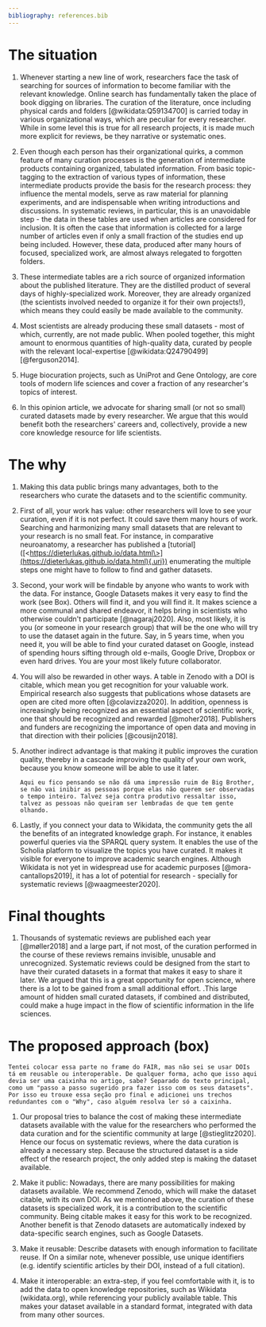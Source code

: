 ```yaml
---
bibliography: references.bib
---
```


# The situation

1.  Whenever starting a new line of work, researchers face the task of searching for sources of information to become familiar with the relevant knowledge. Online search has fundamentally taken the place of book digging on libraries. The curation of the literature, once including physical cards and folders [\@wikidata:Q59134700] is carried today in various organizational ways, which are peculiar for every researcher. While in some level this is true for all research projects, it is made much more explicit for reviews, be they narrative or systematic ones.

2.  Even though each person has their organizational quirks, a common
    feature of many curation processes is the generation of intermediate
    products containing organized, tabulated information.
    From basic topic-tagging to the extraction of various types of
    information, these intermediate products provide the basis for the
    research process: they influence the mental models, serve as raw
    material for planning experiments, and are indispensable when writing
    introductions and discussions. In systematic reviews, in particular, this is an unavoidable step - the data in these tables are used when articles are considered for inclusion. It is often the case that information is collected for a large number of articles even if only a small fraction of the studies end up being included. However, these data, produced after many hours of focused, specialized work, are almost always relegated to forgotten folders.

3.  These intermediate tables are a rich source of organized information about the published literature. They are the distilled product of several days of highly-specialized work. Moreover, they are already organized (the scientists involved needed to organize it for their own projects!), which means they could easily be made available to the community.

4.  Most scientists are already producing these small datasets - most of which, currently, are not made public. When pooled together, this might amount to enormous quantities of high-quality data, curated by people with the relevant local-expertise [\@wikidata:Q24790499] [@ferguson2014].

5.  Huge biocuration projects, such as UniProt and Gene Ontology, are core
    tools of modern life sciences and cover a fraction of any researcher's
    topics of interest.

6.  In this opinion article, we advocate for sharing small (or not so small) curated datasets made by every researcher. We argue that this would benefit both the researchers' careers and, collectively, provide a new core knowledge resource for life scientists.

# The why

1.  Making this data public brings many advantages, both to the researchers who curate the datasets and to the scientific community.

2.  First of all, your work has value: other researchers will love to see your curation, even if it is not perfect. It could save them many hours of work. Searching and harmonizing many small datasets that are relevant to your research is no small feat. For instance, in comparative neuroanatomy, a researcher has published a [tutorial] ([\<https://dieterlukas.github.io/data.html\>](https://dieterlukas.github.io/data.html){.uri}) enumerating the multiple steps one might have to follow to find and gather datasets.

3.  Second, your work will be findable by anyone who wants to work with the data. For instance, Google Datasets makes it very easy to find the work (see Box). Others will find it, and you will find it. It makes science a more communal and shared endeavor, it helps bring in scientists who otherwise couldn't participate [@nagaraj2020]. Also, most likely, it is you (or someone in your research group) that will be the one who will try to use the dataset again in the future. Say, in 5 years time, when you need it, you will be able to find your curated dataset on Google, instead of spending hours sifting through old e-mails, Google Drive, Dropbox or even hard drives. You are your most likely future collaborator.

4.  You will also be rewarded in other ways. A table in Zenodo with a DOI is citable, which mean you get recognition for your valuable work. Empirical research also suggests that publications whose datasets are open are cited more often [@colavizza2020]. In addition, openness is increasingly being recognized as an essential aspect of scientific work, one that should be recognized and rewarded [@moher2018]. Publishers and funders are recognizing the importance of open data and moving in that direction with their policies [@cousijn2018].

5.  Another indirect advantage is that making it public improves the curation quality, thereby in a cascade improving the quality of your own work, because you know someone will be able to use it later.

    `Aqui eu fico pensando se não dá uma impressão ruim de Big Brother, se não vai inibir as pessoas porque elas não querem ser observadas o tempo inteiro. Talvez seja contra produtivo ressaltar isso, talvez as pessoas não queiram ser lembradas de que tem gente olhando.`

6.  Lastly, if you connect your data to Wikidata, the community gets the all the benefits of an integrated knowledge graph. For instance, it enables powerful queries via the SPARQL query system. It enables the use of the Scholia platform to visualize the topics you have curated. It makes it visible for everyone to improve academic search engines. Although Wikidata is not yet in widespread use for academic purposes [@mora-cantallops2019], it has a lot of potential for research - specially for systematic reviews [@waagmeester2020].

# Final thoughts

1.  Thousands of systematic reviews are published each year [@møller2018] and a large part, if not most, of the curation performed in the course of these reviews remains invisible, unusable and unrecognized. Systematic reviews could be designed from the start to have their curated datasets in a format that makes it easy to share it later. We argued that this is a great opportunity for open science, where there is a lot to be gained from a small additional effort. .This large amount of hidden small curated datasets, if combined and distributed, could make a huge impact in the flow of scientific information in the life sciences.

# The proposed approach (box)

`Tentei colocar essa parte no frame do FAIR, mas não sei se usar DOIs tá em reusable ou interoperable. De qualquer forma, acho que isso aqui devia ser uma caixinha no artigo, sabe? Separado do texto principal, como um "passo a passo sugerido pra fazer isso com os seus datasets". Por isso eu trouxe essa seção pro final e adicionei uns trechos redundantes com o "Why", caso alguém resolva ler só a caixinha.`

1.  Our proposal tries to balance the cost of making these intermediate datasets available with the value for the researchers who performed the data curation and for the scientific community at large [@stieglitz2020]. Hence our focus on systematic reviews, where the data curation is already a necessary step. Because the structured dataset is a side effect of the research project, the only added step is making the dataset available.

2.  Make it public: Nowadays, there are many possibilities for making datasets available. We recommend Zenodo, which will make the dataset citable, with its own DOI. As we mentioned above, the curation of these datasets is specialized work, it is a contribution to the scientific community. Being citable makes it easy for this work to be recognized. Another benefit is that Zenodo datasets are automatically indexed by data-specific search engines, such as Google Datasets.

3.  Make it reusable: Describe datasets with enough information to facilitate reuse. If On a similar note, whenever possible, use unique identifiers (e.g. identify scientific articles by their DOI, instead of a full citation).

4.  Make it interoperable: an extra-step, if you feel comfortable with it, is to add the data to open knowledge repositories, such as Wikidata (wikidata.org), while referencing your publicly available table. This makes your dataset available in a standard format, integrated with data from many other sources.
